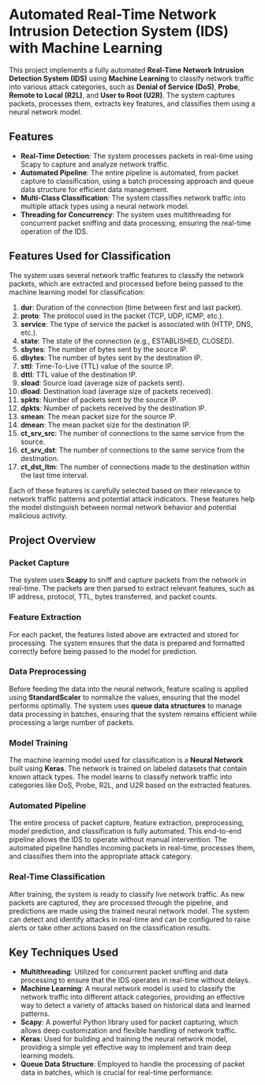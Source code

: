 # Automated Real-Time Network Intrusion Detection System (IDS) with Machine Learning

This project implements a fully automated **Real-Time Network Intrusion Detection System (IDS)** using **Machine Learning** to classify network traffic into various attack categories, such as **Denial of Service (DoS)**, **Probe**, **Remote to Local (R2L)**, and **User to Root (U2R)**. The system captures packets, processes them, extracts key features, and classifies them using a neural network model.

## Features

- **Real-Time Detection**: The system processes packets in real-time using Scapy to capture and analyze network traffic.
- **Automated Pipeline**: The entire pipeline is automated, from packet capture to classification, using a batch processing approach and queue data structure for efficient data management.
- **Multi-Class Classification**: The system classifies network traffic into multiple attack types using a neural network model.
- **Threading for Concurrency**: The system uses multithreading for concurrent packet sniffing and data processing, ensuring the real-time operation of the IDS.

## Features Used for Classification

The system uses several network traffic features to classify the network packets, which are extracted and processed before being passed to the machine learning model for classification:

1. **dur**: Duration of the connection (time between first and last packet).
2. **proto**: The protocol used in the packet (TCP, UDP, ICMP, etc.).
3. **service**: The type of service the packet is associated with (HTTP, DNS, etc.).
4. **state**: The state of the connection (e.g., ESTABLISHED, CLOSED).
5. **sbytes**: The number of bytes sent by the source IP.
6. **dbytes**: The number of bytes sent by the destination IP.
7. **sttl**: Time-To-Live (TTL) value of the source IP.
8. **dttl**: TTL value of the destination IP.
9. **sload**: Source load (average size of packets sent).
10. **dload**: Destination load (average size of packets received).
11. **spkts**: Number of packets sent by the source IP.
12. **dpkts**: Number of packets received by the destination IP.
13. **smean**: The mean packet size for the source IP.
14. **dmean**: The mean packet size for the destination IP.
15. **ct_srv_src**: The number of connections to the same service from the source.
16. **ct_srv_dst**: The number of connections to the same service from the destination.
17. **ct_dst_ltm**: The number of connections made to the destination within the last time interval.

Each of these features is carefully selected based on their relevance to network traffic patterns and potential attack indicators. These features help the model distinguish between normal network behavior and potential malicious activity.

## Project Overview

### Packet Capture
The system uses **Scapy** to sniff and capture packets from the network in real-time. The packets are then parsed to extract relevant features, such as IP address, protocol, TTL, bytes transferred, and packet counts.

### Feature Extraction
For each packet, the features listed above are extracted and stored for processing. The system ensures that the data is prepared and formatted correctly before being passed to the model for prediction.

### Data Preprocessing
Before feeding the data into the neural network, feature scaling is applied using **StandardScaler** to normalize the values, ensuring that the model performs optimally. The system uses **queue data structures** to manage data processing in batches, ensuring that the system remains efficient while processing a large number of packets.

### Model Training
The machine learning model used for classification is a **Neural Network** built using **Keras**. The network is trained on labeled datasets that contain known attack types. The model learns to classify network traffic into categories like DoS, Probe, R2L, and U2R based on the extracted features.

### Automated Pipeline
The entire process of packet capture, feature extraction, preprocessing, model prediction, and classification is fully automated. This end-to-end pipeline allows the IDS to operate without manual intervention. The automated pipeline handles incoming packets in real-time, processes them, and classifies them into the appropriate attack category.

### Real-Time Classification
After training, the system is ready to classify live network traffic. As new packets are captured, they are processed through the pipeline, and predictions are made using the trained neural network model. The system can detect and identify attacks in real-time and can be configured to raise alerts or take other actions based on the classification results.

## Key Techniques Used

- **Multithreading**: Utilized for concurrent packet sniffing and data processing to ensure that the IDS operates in real-time without delays.
- **Machine Learning**: A neural network model is used to classify the network traffic into different attack categories, providing an effective way to detect a variety of attacks based on historical data and learned patterns.
- **Scapy**: A powerful Python library used for packet capturing, which allows deep customization and flexible handling of network traffic.
- **Keras**: Used for building and training the neural network model, providing a simple yet effective way to implement and train deep learning models.
- **Queue Data Structure**: Employed to handle the processing of packet data in batches, which is crucial for real-time performance.
